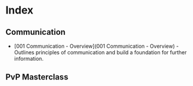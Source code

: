 
# Index
## Communication 
- [001 Communication - Overview](001 Communication - Overview) - Outlines  principles of communication and build a foundation for further information.
## PvP Masterclass 